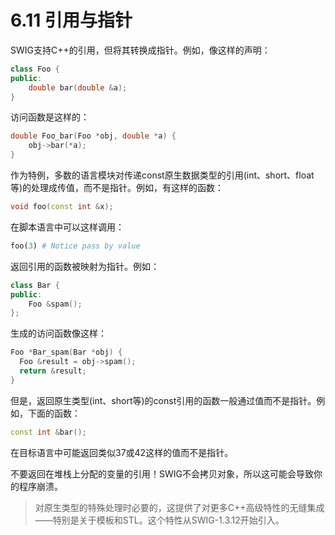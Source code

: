 # 6.11 引用与指针

SWIG支持C++的引用，但将其转换成指针。例如，像这样的声明：

```c++
class Foo {
public:
	double bar(double &a);
}
```

访问函数是这样的：

```c++
double Foo_bar(Foo *obj, double *a) {
	obj->bar(*a);
}
```

作为特例，多数的语言模块对传递const原生数据类型的引用(int、short、float等)的处理成传值，而不是指针。例如，有这样的函数：

```c++
void foo(const int &x);
```

在脚本语言中可以这样调用：

```python
foo(3) # Notice pass by value
```

返回引用的函数被映射为指针。例如：

```c++
class Bar {
public:
	Foo &spam();
};
```

生成的访问函数像这样：

```c++
Foo *Bar_spam(Bar *obj) {
  Foo &result = obj->spam();
  return &result;
}
```

但是，返回原生类型(int、short等)的const引用的函数一般通过值而不是指针。例如，下面的函数：

```c++
const int &bar();
```

在目标语言中可能返回类似37或42这样的值而不是指针。

不要返回在堆栈上分配的变量的引用！SWIG不会拷贝对象，所以这可能会导致你的程序崩溃。

> 对原生类型的特殊处理时必要的，这提供了对更多C++高级特性的无缝集成——特别是关于模板和STL。这个特性从SWIG-1.3.12开始引入。